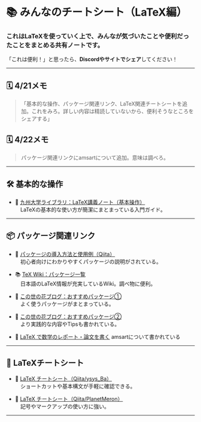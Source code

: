 # 📚 みんなのチートシート（LaTeX編）

### これはLaTeXを使っていく上で、みんなが気づいたことや便利だったことをまとめる共有ノートです。  
「これは便利！」と思ったら、**Discordやサイトでシェア**してください！

---

## 🗓 4/21メモ

> 「基本的な操作、パッケージ関連リンク、LaTeX関連チートシートを追加。これをみろ。詳しい内容は精読していないから、便利そうなところをシェアする」

## 🗓 4/22メモ

> パッケージ関連リンクにamsartについて追加。意味は調べろ。

---

## 🛠 基本的な操作

- 📖 [九州大学ライブラリ：LaTeX講義ノート（基本操作）](https://guides.lib.kyushu-u.ac.jp/LaTeX-LectureNote/basic)  
　LaTeXの基本的な使い方が簡潔にまとまっている入門ガイド。

---

## 📦 パッケージ関連リンク

- 🧰 [パッケージの導入方法と使用例（Qiita）](https://qiita.com/Yarakashi_Kikohshi/items/97f9f920fb23974e0011)  
　初心者向けにわかりやすくパッケージの説明がされている。

- 📚 [TeX Wiki：パッケージ一覧](https://texwiki.texjp.org/?%E3%83%91%E3%83%83%E3%82%B1%E3%83%BC%E3%82%B8)  
　日本語のLaTeX情報が充実しているWiki。調べ物に便利。

- 📝 [この世の花ブログ：おすすめパッケージ①](https://konoyonohana.blog.fc2.com/blog-entry-415.html)  
　よく使うパッケージがまとまっている。

- 📝 [この世の花ブログ：おすすめパッケージ②](https://konoyonohana.blog.fc2.com/blog-entry-593.html)  
　より実践的な内容やTipsも書かれている。

- 📝 [LaTeX で数学のレポート・論文を書く](https://quruli.ivory.ne.jp/document/latex.html)
  amsartについて書かれている

---

## 🧾 LaTeXチートシート

- 📄 [LaTeX チートシート（Qiita/ysys_Ba）](https://qiita.com/ysys_Ba/items/6c1e93d48bf51f282889)  
　ショートカットや基本構文が手軽に確認できる。

- 📄 [LaTeX チートシート（Qiita/PlanetMeron）](https://qiita.com/PlanetMeron/items/63ac58898541cbe81ada)  
　記号やマークアップの使い方に強い。

---
